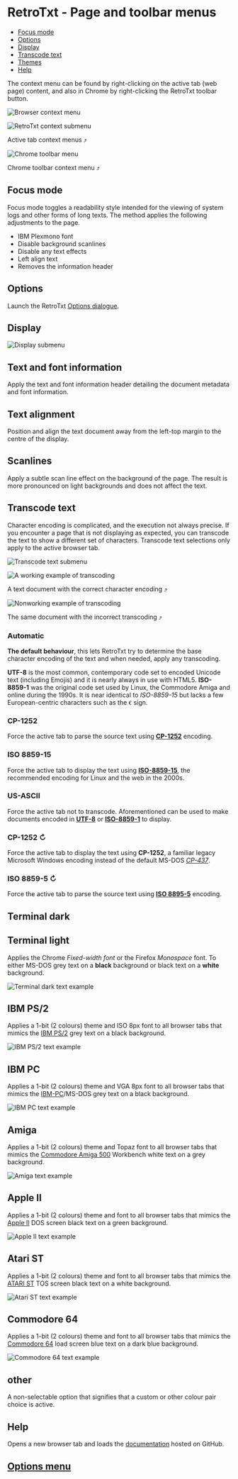 # RetroTxt - Page and toolbar menus

- [Focus mode](#focus)
- [Options](#options)
- [Display](#display)
- [Transcode text](#transcode)
- [Themes](#themes)
- [Help](#help)

The context menu can be found by right-clicking on the active tab (web page) content, and also in Chrome by right-clicking the RetroTxt toolbar button.

![Browser context menu](assets/menu_base.png)

![RetroTxt context submenu](assets/menu.png)

Active tab context menus ⤴

![Chrome toolbar menu](assets/retrotxt_toolbar_menu.png)

Chrome toolbar context menu ⤴

<a id="focus"></a>

## Focus mode

Focus mode toggles a readability style intended for the viewing of system logs and other forms of long texts. The method applies the following adjustments to the page.

- IBM Plexmono font
- Disable background scanlines
- Disable any text effects
- Left align text
- Removes the information header

<a id="options"></a>

## Options

Launch the RetroTxt [Options dialogue](options).

<a id="display"></a>

## Display

![Display submenu](assets/menu_display.png)

## Text and font information

Apply the text and font information header detailing the document metadata and font information.

## Text alignment

Position and align the text document away from the left-top margin to the centre of the display.

## Scanlines

Apply a subtle scan line effect on the background of the page. The result is more pronounced on light backgrounds and does not affect the text.

<a id="transcode"></a>

## Transcode text

Character encoding is complicated, and the execution not always precise. If you encounter a page that is not displaying as expected, you can transcode the text to show a different set of characters. Transcode text selections only apply to the active browser tab.

![Transcode text submenu](assets/menu_transcode_text.png)

![A working example of transcoding](assets/text_transcode_ok.png)

A text document with the correct character encoding ⤴

![Nonworking example of transcoding](assets/text_transcode_x.png)

The same document with the incorrect transcoding ⤴

### Automatic

**The default behaviour**, this lets RetroTxt try to determine the base character encoding of the text and when needed, apply any transcoding.

**UTF-8** is the most common, contemporary code set to encoded Unicode text (including Emojis) and it is nearly always in use with HTML5. **ISO-8859-1** was the original code set used by Linux, the Commodore Amiga and online during the 1990s. It is near identical to _ISO-8859-15_ but lacks a few European-centric characters such as the `€` sign.

### CP-1252

Force the active tab to parse the source text using [**CP-1252**](https://en.wikipedia.org/wiki/Windows-1252) encoding.

### ISO 8859-15

Force the active tab to display the text using [**ISO-8859-15**](https://en.wikipedia.org/wiki/ISO/IEC_8859-15), the recommended encoding for Linux and the web in the 2000s.

### US-ASCII

Force the active tab not to transcode. Aforementioned can be used to make documents encoded in
[**UTF-8**](https://en.wikipedia.org/wiki/UTF-8) or [**ISO-8859-1**](https://en.wikipedia.org/wiki/ISO/IEC_8859-1) to display.

### CP-1252 ↻

Force the active tab to display the text using **CP-1252**, a familiar legacy Microsoft Windows encoding instead of the default MS-DOS [_CP-437_](https://en.wikipedia.org/wiki/Code_page_437).

### ISO 8859-5 ↻

Force the active tab to parse the source text using [**ISO 8895-5**](https://en.wikipedia.org/wiki/ISO/IEC_8859-5) encoding.

<a id="themes"></a>

## Terminal dark

## Terminal light

Applies the Chrome _Fixed-width font_ or the Firefox _Monospace_ font. To either MS-DOS grey text on a **black** background or black text on a **white** background.

![Terminal dark text example](assets/theme_terminal-black.png)

## IBM PS/2

Applies a 1-bit (2 colours) theme and ISO 8px font to all browser tabs that mimics the [IBM PS/2](https://en.wikipedia.org/wiki/IBM_Personal_System/2) grey text on a black background.

![IBM PS/2 text example](assets/theme_ps2.png)

## IBM PC

Applies a 1-bit (2 colours) theme and VGA 8px font to all browser tabs that mimics the [IBM-PC](http://oldcomputers.net/ibm5150.html)/MS-DOS grey text on a black background.

![IBM PC text example](assets/theme_ms-dos.png)

## Amiga

Applies a 1-bit (2 colours) theme and Topaz font to all browser tabs that mimics the [Commodore Amiga 500](http://oldcomputers.net/amiga500.html) Workbench white text on a grey background.

![Amiga text example](assets/theme_amiga.png)

## Apple II

Applies a 1-bit (2 colours) theme and font to all browser tabs that mimics the [Apple II](http://oldcomputers.net/appleii.html) DOS screen black text on a green background.

![Apple II text example](assets/theme_appleii.png)

## Atari ST

Applies a 1-bit (2 colours) theme and font to all browser tabs that mimics the [ATARI ST](http://oldcomputers.net/atari520st.html) TOS screen black text on a white background.

![Atari ST text example](assets/theme_atari-st.png)

## Commodore 64

Applies a 1-bit (2 colours) theme and font to all browser tabs that mimics the [Commodore 64](http://oldcomputers.net/c64.html) load screen blue text on a dark blue background.

![Commodore 64 text example](assets/theme_c64.png)

## other

A non-selectable option that signifies that a custom or other colour pair choice is active.

<a id="help"></a>

## Help

Opens a new browser tab and loads the [documentation](Home) hosted on GitHub.

## [Options menu](options)
